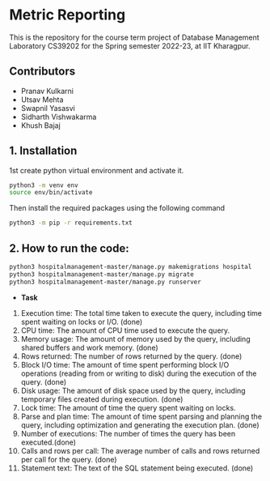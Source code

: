 # Metric Reporting
This is the repository for the course term project of Database Management Laboratory CS39202 for the Spring semester 2022-23, at IIT Kharagpur.
## Contributors

- Pranav Kulkarni
- Utsav Mehta
- Swapnil Yasasvi
- Sidharth Vishwakarma
- Khush Bajaj

## 1. Installation  
1st create python virtual environment and activate it.  
```bash
python3 -m venv env
source env/bin/activate
```
Then install the required packages using the following command
```bash
python3 -m pip -r requirements.txt
```
## 2. How to run the code:
```bash
python3 hospitalmanagement-master/manage.py makemigrations hospital
python3 hospitalmanagement-master/manage.py migrate
python3 hospitalmanagement-master/manage.py runserver
```

- **Task**

1. Execution time: The total time taken to execute the query, including time spent waiting on locks or I/O. (done)
2. CPU time: The amount of CPU time used to execute the query.
3. Memory usage: The amount of memory used by the query, including shared buffers and work memory. (done)
4. Rows returned: The number of rows returned by the query. (done)
5. Block I/O time: The amount of time spent performing block I/O operations (reading from or writing to disk) during the execution of the query. (done)
6. Disk usage: The amount of disk space used by the query, including temporary files created during execution. (done)
7. Lock time: The amount of time the query spent waiting on locks.
8. Parse and plan time: The amount of time spent parsing and planning the query, including optimization and generating the execution plan. (done)
9. Number of executions: The number of times the query has been executed.(done)
10. Calls and rows per call: The average number of calls and rows returned per call for the query. (done)
11. Statement text: The text of the SQL statement being executed. (done)
